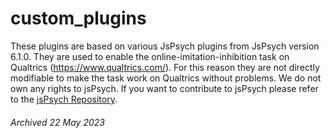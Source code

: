 # custom_plugins
These plugins are based on various JsPsych plugins from JsPsych version 6.1.0. They are used to enable the online-imitation-inhibition task on Qualtrics (https://www.qualtrics.com/). For this reason they are not directly modifiable to make the task work on Qualtrics without problems. We do not own any rights to jsPsych. If you want to contribute to jsPsych please refer to the [jsPsych Repository](https://github.com/jspsych/jsPsych).

###### Archived 22 May 2023
